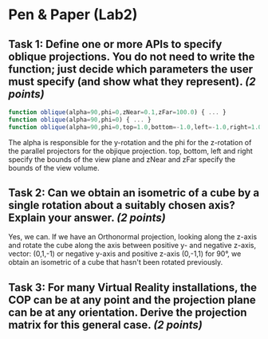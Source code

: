 # Pen & Paper (Lab2) 

## **Task 1:**  Define one or more APIs to specify oblique projections. You do not need to write the function; just decide which parameters the user must specify (and show what they represent). *(2 points)* 
```js
function oblique(alpha=90,phi=0,zNear=0.1,zFar=100.0) { ... }
function oblique(alpha=90,phi=0) { ... }
function oblique(alpha=90,phi=0,top=1.0,bottom=-1.0,left=-1.0,right=1.0,zNear=0.1,zFar=100.0) { ... }
```
The alpha is responsible for the y-rotation and the phi for the z-rotation of the parallel projectors for the objique projection. top, bottom, left and right specify the bounds of the view plane and zNear and zFar specify the bounds of the view volume.

## **Task 2:**  Can we obtain an isometric of a cube by a single rotation about a suitably chosen axis? Explain your answer. *(2 points)*

Yes, we can. If we have an Orthonormal projection, looking along the z-axis and rotate the cube along the axis between positive y- and negative z-axis, vector: (0,1,-1) or negative y-axis and positive z-axis (0,-1,1) for 90°, we obtain an isometric of a cube that hasn't been rotated previously.

## **Task 3:**  For many Virtual Reality installations, the COP can be at any point and the projection plane can be at any orientation. Derive the projection matrix for this general case. *(2 points)*

